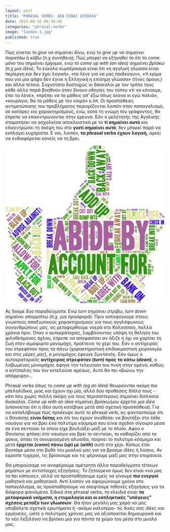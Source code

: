 ```yaml
---
layout: post
title: "PHRASAL VERBS: ΔΕΝ ΕΙΝΑΙ ΔΥΣΚΟΛΑ"
date: 2015-09-16 09:30:00
categories: "phrasal-verbs"
image: "london-1.jpg"
published: true
---
```


Πώς γίνεται το *give* να σημαίνει *δίνω*, ενώ το *give up* να σημαίνει *παρατάω* ή *κόβω* (π.χ συνήθεια); Πώς μπορεί να εξηγηθεί το ότι το *come* μόνο του σημαίνει *έρχομαι*, ενώ το *come up with (an idea)* σημαίνει *βρίσκω (π.χ μια ιδέα)*; Το εύκολο συμπέρασμα είναι ότι «η αγγλική γλώσσα είναι περίεργη και δεν έχει λογική», «τα λένε για να μας παιδεύουν», «τί κρίμα που για μία ψήφο δεν έγινε η Ελληνική η επίσημη γλώσσα» (τίνος άραγε;) και άλλα τέτοια. Συχνότατα δυστυχώς οι δάσκαλοι με τον τρόπο τους κάθε άλλο παρά βοηθούν όταν δίνουν οδηγίες του τύπου «τί να κάνουμε, έτσι τα λένε», «πρέπει να τα μάθεις απ’ έξω όπως έκανα κι εγώ παλιά», «κουράγιο, θα τα μάθεις με τον καιρό» κ.λπ. Οι προσπάθειες αντιμετώπισης του προβλήματος περιορίζονται λοιπόν στον παπαγαλισμό, σε κατάρες και χαρακτηρισμούς, ενώ, κατά τη γνώμη του γράφοντος, θα έπρεπε να επικεντρώνονται στην έρευνα. Εάν ο μελετητής της Αγγλικής σταματήσει να ασχολείται αποκλειστικά με το **τί σημαίνει αυτό** και επικεντρώσει τη σκέψη του στο **γιατί σημαίνει αυτό**, δεν μπορεί παρά να εκπλαγεί ευχάριστα. Ε ναι, λοιπόν, **τα phrasal verbs έχουν λογική**, αρκεί να ενδιαφέρεται κανείς να τη βρει.

![Phrasal Verbs](/images/blog/phrasal-verbs-2.png)

Ας δούμε δύο παραδείγματα: Ενώ *turn* σημαίνει *στρίβω*, *turn down* σημαίνει *απορρίπτω (π.χ. μια προσφορά)*. Πριν καταφύγουμε στους γνωστούς απαξιωτικούς χαρακτηρισμούς για τους αγγλόφωνους συνανθρώπους μας, ας μεταφερθούμε νοερά στο Κολοσσαίο, πολλά χρόνια πριν. Όταν ο αυτοκράτορας, λαμβάνοντας υπόψη τη θέληση του φιλοθεάμονος όχλου, έπρεπε να αποφασίσει αν άξιζε ή όχι να χαρίσει τη ζωή στον αιμόφυρτο μονομάχο, προέτεινε το χέρι του. Eάν ο αντίχειράς του στρεφόταν προς τα πάνω (χαρακτηριστική επιδοκιμαστική χειρονομία και στις μέρες μας), ο μονομάχος έφευγε ζωντανός. Εάν όμως ο αυτοκρατορικός **αντίχειρας στρεφόταν (*turn*) προς τα κάτω (*down*)**, ο λαβωμένος μονομάχος άφηνε την τελευταία του πνοή στην αρένα, καθώς ο αντίπαλός του τον εκτελούσε αμέσως. Αυτό θα πει «βιώνω την απόρριψη»…

Phrasal verbs όπως το *come up with (eg an idea)* θεωρούνται ακόμη πιο μπελαλίδικα, μιας και έχουν όχι μία, αλλά δύο προθέσεις δίπλα τους - κάτι που χωρίς πολλή σκέψη για τους περισσότερους σημαίνει διπλάσια δυσκολία. *Come up with an idea* σημαίνει *βρίσκω/μου έρχεται μια ιδέα* (υπονοείται ότι η ιδέα αυτή κατέβηκε μετά από σχετική προσπάθεια). Για να καταλάβουμε πώς προέκυψε αυτό το phrasal verb, ας φανταστούμε ότι ο Θανάσης **είναι δύτης** και ότι του έχουν αναθέσει να βουτήξει στο τάδε ναυάγιο για να βρει ένα πολύτιμο κόσμημα που είναι σχεδόν σίγουρα μέσα σε ένα σεντούκι το οποίο είχε βουλιάξει μαζί με το πλοίο. Αφού ο Θανάσης φτάσει στο ναυάγιο και βρει το σεντούκι, το καθαρίζει από τα φύκια, σπάει τη σκουριασμένη αλυσίδα, παίρνει το πολύτιμο κόσμημα και μετά **έρχεται (*come*) πάνω (*up*) με (*with*)** αυτό στο χέρι. Κάπως έτσι βουτάμε μέσα στο βυθό του μυαλού μας για να βρούμε ιδέες ή λύσεις. Αν είμαστε τυχεροί, τις βρίσκουμε και τις φέρνουμε μαζί μας στην επιφάνεια.

Θα μπορούσαμε να αναφέρουμε αμέτρητα άλλα παραδείγματα τέτοιων ρημάτων με αντίστοιχες εξηγήσεις. Το ζητούμενο όμως δεν είναι «να μας τα πει κάποιος», αλλά να προσπαθήσουμε εμείς να γίνουμε **πιο ενεργοί** μαθητικά και μαθησιακά. Αντί λοιπόν να αφιερώνουμε χρόνο στο παπαγάλισμα, ας προσπαθήσουμε να σκεφτούμε πιθανές εξηγήσεις για τα διάφορα φαινόμενα. Ειδικά στα phrasal verbs, τα κλειδιά είναι **τα μεταφορικά νοήματα, η ετυμολογία και οι εκπληκτικές “υπόγειες” σχέσεις μεταξύ των γλωσσών**. Θα ήταν μεγάλη μας χαρά να μας υποβάλετε σχετικά ερωτήματα ή -ακόμα καλύτερα- τις δικές σας ιδέες και ερμηνείες, ώστε ο πολύτιμος χρόνος μας να αξιοποιείται δημιουργικά και το νέο λεξιλόγιο να βρίσκει μια για πάντα το χώρο του μέσα στο μυαλό μας.
